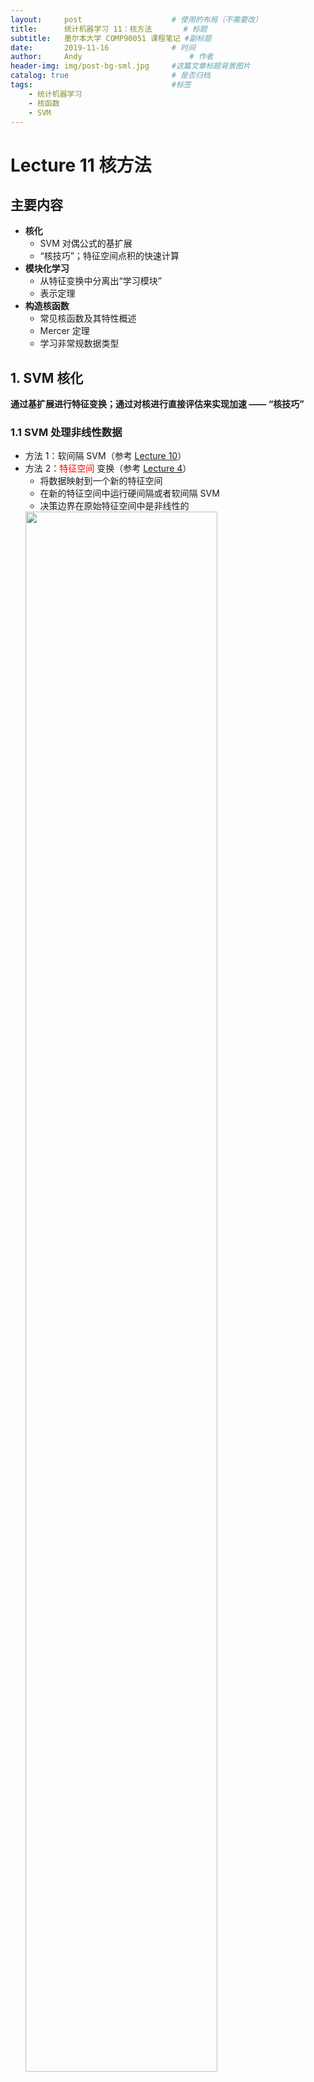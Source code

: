 ```yaml
---
layout:     post   				    # 使用的布局（不需要改）
title:      统计机器学习 11：核方法   	# 标题 
subtitle:   墨尔本大学 COMP90051 课程笔记 #副标题
date:       2019-11-16 				# 时间
author:     Andy 						# 作者
header-img: img/post-bg-sml.jpg 	#这篇文章标题背景图片
catalog: true 						# 是否归档
tags:								#标签
    - 统计机器学习
    - 核函数
    - SVM
---
```


<!-- 数学公式 -->
<script src="https://cdn.mathjax.org/mathjax/latest/MathJax.js?config=TeX-AMS-MML_HTMLorMML" type="text/javascript"></script>
<script type="text/x-mathjax-config">
  MathJax.Hub.Config({
    tex2jax: {
      skipTags: ['script', 'noscript', 'style', 'textarea', 'pre'],
      inlineMath: [['$','$']]
    }
  });
</script>

# Lecture 11 核方法
## 主要内容
* **核化**
  * SVM 对偶公式的基扩展
  * “核技巧”；特征空间点积的快速计算
* **模块化学习**
  * 从特征变换中分离出“学习模块”
  * 表示定理
* **构造核函数**
  * 常见核函数及其特性概述
  * Mercer 定理
  * 学习非常规数据类型

## 1. SVM 核化
**通过基扩展进行特征变换；通过对核进行直接评估来实现加速 —— “核技巧”**
### 1.1 SVM 处理非线性数据
* 方法 1：软间隔 SVM（参考 [Lecture 10](https://andy-tk.top/2019/11/15/%E7%BB%9F%E8%AE%A1%E6%9C%BA%E5%99%A8%E5%AD%A6%E4%B9%A010/)）
* 方法 2：<span style="color:red;">特征空间</span> 变换（参考 [Lecture 4](https://andy-tk.top/2019/11/08/%E7%BB%9F%E8%AE%A1%E6%9C%BA%E5%99%A8%E5%AD%A6%E4%B9%A004/)）
  * 将数据映射到一个新的特征空间
  * 在新的特征空间中运行硬间隔或者软间隔 SVM
  * 决策边界在原始特征空间中是非线性的  
  <img src="http://andy-blog.oss-cn-beijing.aliyuncs.com/blog/2020-02-14-WX20200214-133247%402x.png" width="80%">

### 1.2 特征变换（基扩展）
* 考虑一个二分类问题
* 每个样本点具有特征 $[x_1, x_2]$
* 非线性可分  
<img src="http://andy-blog.oss-cn-beijing.aliyuncs.com/blog/2020-02-14-WX20200214-133923%402x.png" width="40%">

* 现在“增加”一个特征 $x_3=x_1^2+x_2^2$
* 每个样本点现在为 $[x_1, x_2, x_1^2+x_2^2]$
* 现在数据变成线性可分了  
<img src="http://andy-blog.oss-cn-beijing.aliyuncs.com/blog/2020-02-14-WX20200214-134026%402x.png" width="40%">

### 1.3 朴素工作流
* 选择 / 设计一个线性模型
* 选择 / 设计一个高维变换 $\varphi (\boldsymbol x)$
  * 希望在添加了许多各种特征之后，其中一些特征将使数据变得线性可分
* 对于 <span style="color:red;">每个</span> 训练样本，以及 <span style="color:red;">每个</span> 新的实例，计算 $\varphi (\boldsymbol x)$
* 训练分类器 / 进行预测
* **问题：** 对于高维 / 无限维的 $\varphi (\boldsymbol x)$，<span style="color:red;">计算 $\varphi (\boldsymbol x)$ 是不现实 / 不可能的</span>。

### 1.4 硬间隔 SVM 的对偶公式
* **训练：** 寻找 $\boldsymbol \lambda$ 使得  

$$\begin{array}{cc}\mathop{\operatorname{arg\,max}}\limits_{\boldsymbol \lambda}\sum_{i=1}^{n}\lambda_i-\dfrac{1}{2}\sum_{i=1}^{n}\sum_{j=1}^{n}\lambda_i \lambda_j y_i y_j \color{red}{\underbrace{\fbox{$\color{black}{\boldsymbol x_i' \boldsymbol x_j}$}}_{\text{点积}}}\\\\
\text{s.t.}\quad \lambda_i\ge 0 \;\text{and}\;\sum_{i=1}^{n}\lambda_i y_i=0 \end{array}$$

* **预测：** 根据 $s$ 的符号对实例 $\boldsymbol x$ 进行分类  

$$s=b^*+\sum_{i=1}^{n}\lambda_i^* y_i \color{red}{\underbrace{\fbox{$\color{black}{\boldsymbol x_i' \boldsymbol x}$}}_{\text{点积}}}$$

注意：对于任意支持向量 $j$，通过求解 $$y_j(b^{*}+\sum_{i=1}^{n}\lambda_i^* y_i \color{red}{\fbox{$\color{black}{\boldsymbol x_i' \boldsymbol x_j}$}})=1$$ 来找到 $b^*$

### 1.5 特征空间中的硬间隔 SVM
* **训练：** 寻找 $\boldsymbol \lambda$ 使得  

$$\begin{array}{cc}\mathop{\operatorname{arg\,max}}\limits_{\boldsymbol \lambda}\sum_{i=1}^{n}\lambda_i-\dfrac{1}{2}\sum_{i=1}^{n}\sum_{j=1}^{n}\lambda_i \lambda_j y_i y_j \color{red}{\fbox{$\color{black}{\varphi (\boldsymbol x_i)' \varphi (\boldsymbol x_j)}$}}\\\\
\text{s.t.}\quad \lambda_i\ge 0 \;\text{and}\;\sum_{i=1}^{n}\lambda_i y_i=0 \end{array}$$

* **预测：** 根据 $s$ 的符号对实例 $\boldsymbol x$ 进行分类  

$$s=b^*+\sum_{i=1}^{n}\lambda_i^* y_i \color{red}{\fbox{$\color{black}{\varphi (\boldsymbol x_i)' \varphi (\boldsymbol x)}$}}$$

注意：对于任意支持向量 $j$，通过求解 $$y_j(b^{*}+\sum_{i=1}^{n}\lambda_i^* y_i \color{red}{\fbox{$\color{black}{\varphi (\boldsymbol x_i)' \varphi (\boldsymbol x_j)}$}})=1$$ 来找到 $b^*$

### 1.6 观察：核表示
* 参数估计和计算预测都仅依赖于 <span style="color:red;">点积</span> 形式的数据
  * 在原始特征空间：$\boldsymbol u' \boldsymbol v=\sum_{i=1}^{m}u_i v_i$
  * 在经过特征变换后的空间：$\varphi(\boldsymbol u)' \varphi(\boldsymbol v)=\sum_{i=1}^{l}\varphi(\boldsymbol u)_i \varphi(\boldsymbol v)_i$
* <span style="color:red;">核函数</span> 是可以在某些特征空间中表示为点积的函数  
  $K(\boldsymbol u, \boldsymbol v)=\varphi(\boldsymbol u)' \varphi(\boldsymbol v)$

### 1.7 核函数是一种捷径：例子
* 对于某些 $\varphi(\boldsymbol x)$，**直接对核函数进行计算** 要比先映射到特征空间然后再计算点积 **更快**。
* 例如，考虑两个向量 $\boldsymbol u =[ u_1 ]$ 和 $\boldsymbol v =[ v_1 ]$，以及变换 $\varphi(\boldsymbol x)=[ x_1^2, \sqrt{2c} x_1, c ]$，其中 $c$ 是某个常数
  * 所以，$\varphi(\boldsymbol u)=[ u_1^2, \sqrt{2c} u_1, c ]'$（<span style="color:green;">2 步操作</span>）和 $\varphi(\boldsymbol v)=[ v_1^2, \sqrt{2c} v_1, c ]'$（<span style="color:green;">+2 步操作</span>）
  * 然后，$\varphi(\boldsymbol u)'\varphi(\boldsymbol v)=(u_1^2 v_1^2+2cu_1 v_1+c^2)$ （<span style="color:green;">+5 步操作 = 9 步操作</span>）
* 这可以通过 **直接计算核函数** 来代替  

  $$\varphi(\boldsymbol u)' \varphi(\boldsymbol v)=(u_1 v_1 +c)^2$$  

  * 现在只需 <span style="color:purple;">3 步操作</span>
  * 这里，$K(\boldsymbol u, \boldsymbol v)=(u_1 v_1 +c)^2$ 是相应的核函数

### 1.8 更通用的：“核技巧”
* 考虑两个训练数据点 $\boldsymbol x_i$ 和 $\boldsymbol x_j$，以及它们在经过变换后的特征空间中的点积。
* $k_{ij}\equiv \varphi(\boldsymbol x_i)'\varphi(\boldsymbol x_j)$ <span style="color:red;">核矩阵</span> 可以按如下步骤计算：
  1. 计算 $\varphi(\boldsymbol x_i)'$
  2. 计算 $\varphi(\boldsymbol x_j)$
  3. 计算 $k_{ij}=\varphi(\boldsymbol x_i)'\varphi(\boldsymbol x_j)$

* 然而，对于某些变换 $\varphi$，存在一种“捷径”函数可以得到与 $K(\boldsymbol x_i,\boldsymbol x_j)=k_{ij}$ 完全相同的答案：
  * 不包含上面的 1-3 步，而且没有计算 $\varphi(\boldsymbol x_i)$ 和 $\varphi(\boldsymbol x_j)$
  * 通常，计算 $k_{ij}$ 的时间复杂度为 $O(m)$，但是计算 $\varphi(\boldsymbol x)$ 的时间复杂度为 $O(l)$，其中 $l \gg m$（<span style="color:red;">计算上不现实</span>）甚至 $l=\infty$（<span style="color:red;">计算上不可行</span>）

### 1.9 核函数硬间隔 SVM
* **训练：** 寻找 $\boldsymbol \lambda$ 使得  

  $$\begin{array}{cc}\mathop{\operatorname{arg\,max}}\limits_{\boldsymbol \lambda}\sum_{i=1}^{n}\lambda_i-\dfrac{1}{2}\sum_{i=1}^{n}\sum_{j=1}^{n}\lambda_i \lambda_j y_i y_j \color{red}{\underbrace{\fbox{$\color{black}{K(\boldsymbol x_i, \boldsymbol x_j)}$}}_{\text{核函数}}}\\\\
  \text{s.t.}\quad \lambda_i\ge 0 \;\text{and}\;\sum_{i=1}^{n}\lambda_i y_i=0 \end{array}$$  

  <span style="color:red;">特征映射通过核函数实现</span>

* **预测：** 根据 $s$ 的符号对实例 $\boldsymbol x$ 进行分类  

  $$s=b^*+\sum_{i=1}^{n}\lambda_i^* y_i \color{red}{\underbrace{\fbox{$\color{black}{K(\boldsymbol x_i, \boldsymbol x)}$}}_{\text{核函数}}}$$

  <span style="color:red;">特征映射通过核函数实现</span>

* 这里，我们注意到，对于任意支持向量 $j$，都有 $$y_j(b^{*}+\sum_{i=1}^{n}\lambda_i^* y_i \color{red}{\fbox{$\color{black}{K(\boldsymbol x_i, \boldsymbol x_j)}$}})=1$$，可以以此来找到 $b^*$

### 1.10 非线性的处理方法
* **<span style="color:red;">ANN</span>**
  * $\boldsymbol u=\varphi(\boldsymbol x)$ 中的元素是输入 $\boldsymbol x$ 经过变换得到的
  * 该 $\varphi$ 具有从数据中学习得到的权重  

  <img src="http://andy-blog.oss-cn-beijing.aliyuncs.com/blog/2020-02-14-WX20200214-205052%402x.png" width="30%">

* **<span style="color:red;">SVM</span>**
  * 对核函数 $K$ 的选择决定了特征空间 $\varphi$
  * 不学习 $\varphi$ 的权重
  * 但是，甚至不需要计算 $\varphi$ 就可以支持高维
  * 同样支持任意数据类型

* **<span style="color:SteelBlue;">思考：</span>**  
  **1. 所有的用到了特征空间变换 $\varphi(\boldsymbol x)$ 的方法都用到了核函数吗？**  
  不是的，虽然对于 SVM 是这样，但是回忆之前 [Lecture 04](https://andy-tk.top/2019/11/08/%E7%BB%9F%E8%AE%A1%E6%9C%BA%E5%99%A8%E5%AD%A6%E4%B9%A004/) 的内容，我们还在更为一般的条件下讨论过基扩展和特征映射，同样在神经网络中我们也可以使用特征映射。我们总是可以在进行特征映射之后应用机器学习算法，而有些算法并不需要涉及到点积的计算，记住核函数是对应于点积的，我们并不一定需要在机器学习中使用核函数。<br>  

  **2. 支持向量是来自于训练集中的点吗？**  
  是的，支持向量是训练的样本，它们具有 **非零对偶变量**（即拉格朗日乘子 $\lambda_i\ne 0$）。所以当我们用 SVM 进行预测时（<span style="color:SteelBlue;">参考 “1.9 核函数硬间隔 SVM”</span>）：  

  $$s=b^*+\sum_{i=1}^{n}\lambda_i^* y_i \color{red}{\underbrace{\fbox{$\color{black}{K(\boldsymbol x_i, \boldsymbol x)}$}}_{\text{核函数}}}$$  

  如果我们用对偶方程训练 SVM，我们不会得到任何 $w$，我们会得到很多不同的 $\lambda_i$，其中每一个都对应于一个训练样本，所有的 $\lambda_i$ 都要求非负（当然，其中很多可能为 $0$，这取决于你的数据和你所采用的特征映射），而其中那些 $\lambda_i$ 为 $0$ 的训练样本是那些落在最大间隔之外的点，它们并不 “支持着” 决策边界，因为 $\lambda_i$ 为 $0$ 会使得原始问题中约束条件失效，它们并不涉及 $w$ 的计算（事实上，它们并不涉及有关预测值的计算）。通过观察上面的式子，可以发现不论核函数 $K(\boldsymbol x_i, \boldsymbol x)$ 等于多少，只要 $x_i$ 对应的 $\lambda_i=0$，那么在求和时该项就会被消掉，这就是为什么 **支持向量** 非常重要的原因。它们之所以重要不是因为有一个时髦的名称，它们从实质上来帮助 SVM 进行预测，它们实际上是一些对于 SVM 的训练非常重要的样本。所以，如果在非支持向量的训练样本中存在一些噪声，通常不会对结果有什么影响；只有那些属于支持向量的训练样本是至关重要的。<br>  
  
  **3. 我们总是可以通过特征映射 $\varphi(\boldsymbol x)$ 使得数据完美线性可分吗？**  
  不是的，假如我不告诉你关于数据的任何信息，可能存在两个不同的样本 $\boldsymbol x_i$ 对应相同的 $y_i$ 的情况，这是有可能发生的，其原因可能不是由于测量数据的方法导致的，它有可能是由于存在隐变量，或者 $y$ 的噪声导致的。所以，问题中的说法并不准确，更恰当的说法是：通常情况下，我们都可以通过特征映射 $\varphi(\boldsymbol x)$ 使得数据 **更加** 线性可分。  

## 2. 模块化学习
**SVM 之外的核化；将 “学习模块” 从特征空间变换中分离出来**
### 2.1 模块化学习
* 与特征映射相关的所有信息都浓缩在核函数中
* 为了使用一种不同的特征映射，只需要简单地更换核函数即可
* 算法设计可以分为：选择 “学习方法”（例如，SVM vs Logistic 回归）和选择特征空间映射，即核函数。

### 2.2 核化感知器
* 当分类正确时，权重不会更新
* 当分类错误时：$\boldsymbol w^{k+1}=-\eta(\pm \boldsymbol x)$（其中，$\eta>0$ 被称为 **学习率**）
  * 如果 $y=1$，但是 $s<0$
    $w_i\leftarrow w_i+\eta x_i$
    $w_0\leftarrow w_0+\eta$
  * 如果 $y=-1$，但是 $s\ge 0$
    $w_i\leftarrow w_i-\eta x_i$
    $w_0\leftarrow w_0-\eta$

假设所有权重的初始值都设为 $0$  

第一次更新：$\boldsymbol w=\eta y_{i_1}\boldsymbol x_{i_1}$  
第二次更新：$\boldsymbol w=\eta y_{i_1}\boldsymbol x_{i_1}+\eta y_{i_2}\boldsymbol x_{i_2}$  
第三次更新：$\boldsymbol w=\eta y_{i_1}\boldsymbol x_{i_1}+\eta y_{i_2}\boldsymbol x_{i_2}+\eta y_{i_3}\boldsymbol x_{i_3}$  
...  

* 权重总是具有形式 $\boldsymbol w=\sum_{i=1}^{n}\alpha_i y_i\boldsymbol x_i$，其中 $\boldsymbol \alpha$ 是一些系数
* 感知器的权重总是数据的 <span style="color:red;">线性组合</span>
* 回忆一个新的数据点 $\boldsymbol x$ 的预测是基于 $w_0+\boldsymbol w'\boldsymbol x$ 的符号
* 将 $\boldsymbol w$ 进行替换，我们得到 $w_0+\sum_{i=1}^{n}\alpha_i y_i\boldsymbol x_i'\boldsymbol x$
* 点积 $\boldsymbol x_i'\boldsymbol x$ 可以被替换为一个 <span style="color:red;">核函数</span>

**<span style="color:SteelBlue;">算法描述：</span>**  
选择初始权重 $\boldsymbol w^{(0)}, k=0$  
设定 $\boldsymbol \alpha=\boldsymbol 0$  
对于 $t$ 从 $1$ 到 $T$（轮）：  
$\quad$ 对于每个训练样本 $$\{\boldsymbol x_i,y_i\}$$：  
$\quad \quad$ 基于 $$w_0+\sum_{j=1}^{n}\alpha_j y_j \color{red}{\underbrace{\fbox{$\color{black}{\boldsymbol x_i' \boldsymbol x_j}$}}_{\text{核矩阵} k_{ij}}}$$  
$\quad \quad$ 如果分类错误，**更新** $\alpha_i \leftarrow \alpha_i+1$

### 2.3 表示定理
* **定理：** 对于任何训练集 $$\{\boldsymbol x_i,y_i\}_{i=1}^{n}$$，任何经验风险函数 $E$，单调递增函数 $g$，然后任何解  

  $$f^* \in \mathop{\operatorname{arg\,min}}\limits_f E(\boldsymbol x_1,y_1,f(\boldsymbol x_1),...,\boldsymbol x_n,y_n,f(\boldsymbol x_n))+g(\|f\|)$$  

  都有对应某些系数的表示：  

  $$f^*(\boldsymbol x)=\sum_{i=1}^{n}\alpha_i k(\boldsymbol x,\boldsymbol x_i)$$  

  注：$f$ 位于 [再生核希尔伯特空间（RKHS）](https://zhuanlan.zhihu.com/p/29527729)

* 表示定理告诉我们（决策理论）学习器什么时候可以核化
* 对偶告诉我们该线性核表示的形式
* SVM 只是一个例子，其他还包括诸如：
  * 岭回归
  * Logistic 回归
  * 主成分分析（PCA）
  * 典型相关分析（CCA）
  * 线性判别分析（LDA）
  * 还有很多...

## 3. 构造核函数
**一些流行的核函数及其属性概述**
### 3.1 多项式核
* 函数 $K(\boldsymbol u,\boldsymbol v)=(\boldsymbol u'\boldsymbol v+c)^d$ 被称为 **多项式核**
  * 这里 $\boldsymbol u$ 和 $\boldsymbol v$ 都是 $m$ 维的向量
  * $d \ge 0$ 是一个整数，$c\ge 0$ 是一个常数
* 不失一般性地，假设 $c=0$
  * 如果并非如此，将 $\sqrt{c}$ 作为哑变量特征添加到 $\boldsymbol u$ 和 $\boldsymbol v$
* 推导如下：  
  $$\begin{eqnarray}
  (\boldsymbol u'\boldsymbol v)^d &=& (u_1v_1+\cdots+u_mv_m)(u_1v_1+\cdots+u_mv_m)...(u_1v_1+\cdots+u_mv_m)\\
  &=& \sum_{i=1}^{l}(u_1v_1)^{a_{i_1}}...(u_mv_m)^{a_{i_m}}\qquad \color{red}{\text{（这里}\, 0\le a_{ij}\le d \,\text{和}\, l \,\text{都是整数）}}\\
  &=& \sum_{i=1}^{l} (u_1^{a_{i_1}}...u_m^{a_{i_m}})(v_1^{a_{i_1}}...v_m^{a_{i_m}})\\
  &=& \sum_{i=1}^{l}\varphi(\boldsymbol u)_i \varphi(\boldsymbol v)_i
  \end{eqnarray}$$
* 特征映射 $\varphi: \Bbb R^m \rightarrow \Bbb R^l$，其中 $\varphi_i(\boldsymbol x)=(x_1^{a_{i_1}}...x_m^{a_{i_m}})$

### 3.2 检查核函数的合法性
* **方法 1：** 给定合法的核函数 $K_1(\boldsymbol u, \boldsymbol v), K_2(\boldsymbol u, \boldsymbol v)$，常数 $c>0$，并且 $f(\boldsymbol x)$ 是一个实值函数。那么，下面的每个函数都是一个合法的核函数：
  * $K(\boldsymbol u,\boldsymbol v)=K_1(\boldsymbol u,\boldsymbol v)+K_2(\boldsymbol u,\boldsymbol v)$
  * $K(\boldsymbol u,\boldsymbol v)=cK_1(\boldsymbol u,\boldsymbol v)$
  * $K(\boldsymbol u,\boldsymbol v)=f(\boldsymbol u)K_1(\boldsymbol u,\boldsymbol v)f(\boldsymbol v)$
  * 更多实例，请参考 [PRML by Bishop](http://users.isr.ist.utl.pt/~wurmd/Livros/school/Bishop%20-%20Pattern%20Recognition%20And%20Machine%20Learning%20-%20Springer%20%202006.pdf)

* **方法 2：** 利用 **Mercer 定理**

### 3.3 径向基函数核
* 函数 $$K(\boldsymbol u,\boldsymbol v)=\exp(-\gamma \| \boldsymbol u-\boldsymbol v\|^2)$$ 被称为 **径向基函数核**（又称 **高斯核**）
  * 这里 $\gamma>0$ 是 spread 参数
* 推导如下：  
  $$\begin{eqnarray}
  \exp(-\gamma \| \boldsymbol u-\boldsymbol v\|^2) &=& \exp\left(-\gamma (\boldsymbol u-\boldsymbol v)'(\boldsymbol u-\boldsymbol v)\right)\\
  &=& \exp\left(-\gamma (\boldsymbol u'\boldsymbol u-2\boldsymbol u'\boldsymbol v+\boldsymbol v'\boldsymbol v)\right)\\
  &=& \exp(-\gamma \boldsymbol u'\boldsymbol u)\exp(2\gamma \boldsymbol u'\boldsymbol v)\exp(-\gamma \boldsymbol v'\boldsymbol v)\\
  &=& f(\boldsymbol u)\exp(2\gamma \boldsymbol u'\boldsymbol v)f(\boldsymbol v)\\
  &=& f(\boldsymbol u)\left(\sum_{d=0}^{\infty}r_d(\boldsymbol u'\boldsymbol v)^d\right)f(\boldsymbol v) \qquad \color{red}{\text{（指数函数的泰勒展开）}}
  \end{eqnarray}$$
* 这里，每个 $(\boldsymbol u'\boldsymbol v)^d$ 都是一个 **多项式核**。利用核函数的性质，可知中间部分也是一个合法的核函数，因此，最终整个表达式是一个合法的核函数。

### 3.4 Mercer 定理
* 问题：给定一个映射 $\varphi(\boldsymbol u)$，是否存在一个合法的核函数？
* 逆问题：给定某个函数 $K(\boldsymbol u,\boldsymbol v)$，它是一个合法的核函数吗？换而言之，是否存在一个映射 $\varphi(\boldsymbol u)$ 是由这个核函数实现的？
<br>  

* **<span style="color:steelblue">Mercer 定理：</span>**
  * 考虑一个有限序列 $\boldsymbol x_1,...,\boldsymbol x_n$
  * 构造一个由成对的值 $K(\boldsymbol x_i,\boldsymbol x_j)$ 组成的 $n\times n$ 的矩阵
  * 如果这个矩阵是 **半正定的**，那么 $K(\boldsymbol x_i,\boldsymbol x_j)$ 是一个合法的核函数，这一点对于所有可能的序列 $\boldsymbol x_1,...,\boldsymbol x_n$ 都满足

### 3.5 各种不同类型的输入数据
* 到目前为止，本课程 COMP90051 涉及的数据都是由数字组成的向量
* 但是，如果我们想在不同类型的数据上应用机器学习该怎么办？
* 图  
  <img src="http://andy-blog.oss-cn-beijing.aliyuncs.com/blog/2020-02-15-WX20200216-004030%402x.png" width="20%">
  * Facebook, Twitter, ...
* 可变长度序列
  * *"science is organized knowledge", "wisdom is organized life", ...*
  * "<span style="color:red">C</span><span style="color:green">A</span><span style="color:orange">TT</span><span style="color:red">C</span>", "<span style="color:green">AAA</span><span style="color:steelblue">G</span><span style="color:green">A</span></span><span style="color:steelblue">G</span><span style="color:green">A</span>"
* 歌曲，电影等等

### 3.6 处理任意数据结构
* 核函数是一种强大的方法可以处理很多不同的数据类型
* 可以在可变长度的字符串上定义相似度函数：  
  $K($*"science is organized knowledge", "wisdom is organized life"*$)$
* 然而，不是所有的作用在两个对象上的函数都是一个合法的核函数
* 记住，我们需要核函数 $K(\boldsymbol u,\boldsymbol v)$ 在某个特征空间实现点积的计算

## 总结
* 核函数
  * 基扩展处理非线性
  * 核技巧加速计算
* 模块化学习
  * 将 “学习模块” 从特征变换中分离出来
  * 表示定理
* 构造核函数
  * 一些流行的核函数及其属性概述
  * Mercer 定理
  * 将机器学习扩展到常规数据结构之外

下节内容：集成学习
